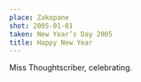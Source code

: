 ```yaml
---
place: Zakopane
shot: 2005-01-01
taken: New Year’s Day 2005
title: Happy New Year
---
```


Miss Thoughtscriber, celebrating.
